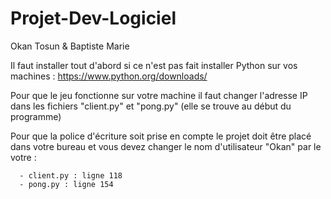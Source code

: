 # Projet-Dev-Logiciel
 Okan Tosun & Baptiste Marie
 
 Il faut installer tout d'abord si ce n'est pas fait installer Python sur vos machines : https://www.python.org/downloads/

Pour que le jeu fonctionne sur votre machine il faut changer l'adresse IP dans les fichiers "client.py" et "pong.py" (elle se trouve au début du programme)

Pour que la police d'écriture soit prise en compte le projet doit être placé dans votre bureau et vous devez changer le nom d'utilisateur "Okan" par le votre :
      
      - client.py : ligne 118
      - pong.py : ligne 154

